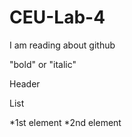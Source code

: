 # CEU-Lab-4
I am reading about github

"bold" or "italic"

Header

List 

*1st element
*2nd element

